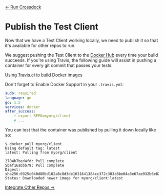 [← Run Crossdock](run-crossdock.md)

# Publish the Test Client

Now that we have a Test Client working locally, we need to publish it
so that it's available for other repos to run.

We suggest pushing the Test Client to the [Docker Hub](https://hub.docker.com/)
every time your build succeeds. If you're using Travis, the following guide will assist
in pushing a container for every git commit that passes your tests:

[Using Travis.ci to build Docker images](https://sebest.github.io/post/using-travis-ci-to-build-docker-images/)

Don't forget to Enable Docker Support in your `.travis.yml`:

```yml
sudo: required
language: go
go: 1.5
services: docker
after_success:
    - export REPO=myorg/client
    # ...
```

You can test that the container was published by pulling it down locally like so:

```
$ docker pull myorg/client
Using default tag: latest
latest: Pulling from myorg/client

2704b7bed4fd: Pull complete
5baf16abbb79: Pull complete
Digest: sha256:6925c040d80bd102a8c8d3de1031641384cc372c303a6be04a8e67ae932b6e82
Status: Downloaded newer image for myorg/client:latest
```

[Integrate Other Repos →](integrate-other-repos.md)
